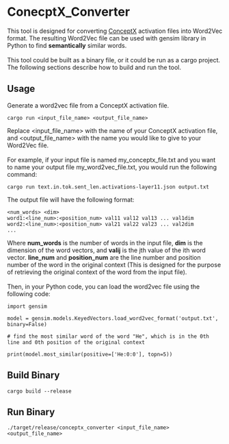 # ConecptX_Converter

This tool is designed for converting [ConceptX](https://github.com/hsajjad/ConceptX) activation files into Word2Vec format. The resulting Word2Vec file can be used with gensim library in Python to find **semantically** similar words.
<br><br>
This tool could be built as a binary file, or it could be run as a cargo project. The following sections describe how to build and run the tool.

## Usage
Generate a word2vec file from a ConceptX activation file. 
```
cargo run <input_file_name> <output_file_name>
```
Replace <input_file_name> with the name of your ConceptX activation file, and <output_file_name> with the name you would like to give to your Word2Vec file.
<br><br>
For example, if your input file is named my_conceptx_file.txt and you want to name your output file my_word2vec_file.txt, you would run the following command:

```
cargo run text.in.tok.sent_len.activations-layer11.json output.txt
```

The output file will have the following format:

```
<num_words> <dim>
word1:<line_num>:<position_num> val11 val12 val13 ... val1dim
word2:<line_num>:<position_num> val21 val22 val23 ... val2dim
...
```

Where **num_words** is the number of words in the input file, **dim** is the dimension of the word vectors, and **valij** is the jth value of the ith word vector. **line_num** and **position_num** are the line number and position number of the word in the original context (This is designed for the purpose of retrieving the original context of the word from the input file).
<br><br>
Then, in your Python code, you can load the word2vec file using the following code:

```
import gensim

model = gensim.models.KeyedVectors.load_word2vec_format('output.txt', binary=False)

# find the most similar word of the word "He", which is in the 0th line and 0th position of the original context

print(model.most_similar(positive=['He:0:0'], topn=5))
```

## Build Binary
```
cargo build --release
```

## Run Binary
```
./target/release/conceptx_converter <input_file_name> <output_file_name>
```